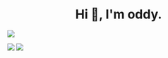 
<h1 align="center">Hi 👋, I'm oddy.</h1>

![](http://github-profile-summary-cards.vercel.app/api/cards/profile-details?username=EigoOda&theme=nord_dark)

![](http://github-profile-summary-cards.vercel.app/api/cards/stats?username=EigoOda&theme=nord_dark)
![](http://github-profile-summary-cards.vercel.app/api/cards/productive-time?username=EigoOda&theme=nord_dark&utcOffset=9)
